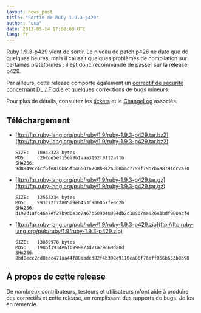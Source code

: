 ```yaml
---
layout: news_post
title: "Sortie de Ruby 1.9.3-p429"
author: "usa"
date: 2013-05-14 17:00:00 UTC
lang: fr
---
```


Ruby 1.9.3-p429 vient de sortir. Le niveau de patch p426 ne date que de
quelques heures, mais il causait quelques problèmes de compilation sur
certaines plateformes : il est donc recommandé de passer sur la release
p429.

Par ailleurs, cette release comporte également un
[correctif de sécurité concernant DL / Fiddle](/fr/news/2013/05/14/taint-bypass-dl-fiddle-cve-2013-2065/)
et quelques corrections de bugs mineurs.

Pour plus de détails, consultez les
[tickets](https://bugs.ruby-lang.org/projects/ruby-193/issues?set_filter=1&amp;status_id=5)
et le [ChangeLog](http://svn.ruby-lang.org/repos/ruby/tags/v1_9_3_429/ChangeLog)
associés.

## Téléchargement

* [ftp://ftp.ruby-lang.org/pub/ruby/1.9/ruby-1.9.3-p429.tar.bz2](ftp://ftp.ruby-lang.org/pub/ruby/1.9/ruby-1.9.3-p429.tar.bz2)

      SIZE:   10042323 bytes
      MD5:    c2b2de5ef15ea9b1aaa3152f9112af1b
      SHA256: 9d8949c24cf6fe810b65fb466076708b842a3b0bac7799f79b7b6a8791dc2a70

* [ftp://ftp.ruby-lang.org/pub/ruby/1.9/ruby-1.9.3-p429.tar.gz](ftp://ftp.ruby-lang.org/pub/ruby/1.9/ruby-1.9.3-p429.tar.gz)

      SIZE:   12553234 bytes
      MD5:    993c72f7f805a9eb453f90b0b7fe0d2b
      SHA256: d192d1afc46a7ef27b9d0a3c7a67b509048984db2c38907aa82641bdf980acf4

* [ftp://ftp.ruby-lang.org/pub/ruby/1.9/ruby-1.9.3-p429.zip](ftp://ftp.ruby-lang.org/pub/ruby/1.9/ruby-1.9.3-p429.zip)

      SIZE:   13869978 bytes
      MD5:    1986f3934e61b999873d21a79d69d88d
      SHA256: 8bd0ecc2dd8eec471aa44f88abdcd82f4b398e9110ca06f76eff066b653b8b90

## À propos de cette release

De nombreux contributeurs, testeurs et utilisateurs m'ont aidé à produire ces
correctifs et cette release, en remplissant des rapports de bugs. Je les en
remercie.

